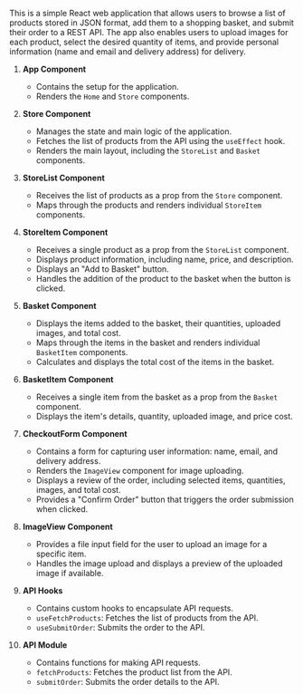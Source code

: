 This is a simple React web application that allows users to browse a list of products stored in JSON format, add them to a shopping basket, and submit their order to a REST API. The app also enables users to upload images for each product, select the desired quantity of items, and provide personal information (name and email and delivery address) for delivery.

1. **App Component**

   - Contains the setup for the application.
   - Renders the `Home` and `Store` components.

2. **Store Component**

   - Manages the state and main logic of the application.
   - Fetches the list of products from the API using the `useEffect` hook.
   - Renders the main layout, including the `StoreList` and `Basket` components.

3. **StoreList Component**

   - Receives the list of products as a prop from the `Store` component.
   - Maps through the products and renders individual `StoreItem` components.

4. **StoreItem Component**

   - Receives a single product as a prop from the `StoreList` component.
   - Displays product information, including name, price, and description.
   - Displays an "Add to Basket" button.
   - Handles the addition of the product to the basket when the button is clicked.

5. **Basket Component**

   - Displays the items added to the basket, their quantities, uploaded images, and total cost.
   - Maps through the items in the basket and renders individual `BasketItem` components.
   - Calculates and displays the total cost of the items in the basket.

6. **BasketItem Component**

   - Receives a single item from the basket as a prop from the `Basket` component.
   - Displays the item's details, quantity, uploaded image, and price cost.

7. **CheckoutForm Component**

   - Contains a form for capturing user information: name, email, and delivery address.
   - Renders the `ImageView` component for image uploading.
   - Displays a review of the order, including selected items, quantities, images, and total cost.
   - Provides a "Confirm Order" button that triggers the order submission when clicked.

8. **ImageView Component**

   - Provides a file input field for the user to upload an image for a specific item.
   - Handles the image upload and displays a preview of the uploaded image if available.

9. **API Hooks**

   - Contains custom hooks to encapsulate API requests.
   - `useFetchProducts`: Fetches the list of products from the API.
   - `useSubmitOrder`: Submits the order to the API.

10. **API Module**

    - Contains functions for making API requests.
    - `fetchProducts`: Fetches the product list from the API.
    - `submitOrder`: Submits the order details to the API.

